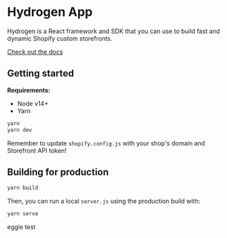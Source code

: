 # Hydrogen App

Hydrogen is a React framework and SDK that you can use to build fast and dynamic Shopify custom storefronts.

[Check out the docs](https://shopify.dev/beta/hydrogen)

## Getting started

**Requirements:**

- Node v14+
- Yarn

```bash
yarn
yarn dev
```

Remember to update `shopify.config.js` with your shop's domain and Storefront API token!

## Building for production

```bash
yarn build
```

Then, you can run a local `server.js` using the production build with:

```bash
yarn serve
```
eggie test